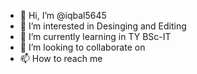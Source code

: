 - 👋 Hi, I’m @iqbal5645
- 👀 I’m interested in Desinging and Editing
- 🌱 I’m currently learning in TY BSc-IT
- 💞️ I’m looking to collaborate on 
- 📫 How to reach me 

<!---
iqbal5645/iqbal5645 is a ✨ special ✨ repository because its `README.md` (this file) appears on your GitHub profile.
You can click the Preview link to take a look at your changes.
--->
